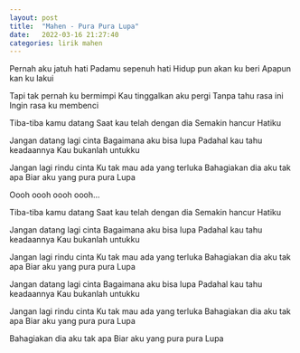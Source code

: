 ```yaml
---
layout: post
title:  "Mahen - Pura Pura Lupa"
date:   2022-03-16 21:27:40
categories: lirik mahen
---
```

Pernah aku jatuh hati
Padamu sepenuh hati
Hidup pun akan ku beri
Apapun kan ku lakui

Tapi tak pernah ku bermimpi
Kau tinggalkan aku pergi
Tanpa tahu rasa ini
Ingin rasa ku membenci

Tiba-tiba kamu datang
Saat kau telah dengan dia
Semakin hancur
Hatiku

Jangan datang lagi cinta
Bagaimana aku bisa lupa
Padahal kau tahu keadaannya
Kau bukanlah untukku

Jangan lagi rindu cinta
Ku tak mau ada yang terluka
Bahagiakan dia aku tak apa
Biar aku yang pura pura
Lupa

Oooh oooh oooh oooh...

Tiba-tiba kamu datang
Saat kau telah dengan dia
Semakin hancur
Hatiku

Jangan datang lagi cinta
Bagaimana aku bisa lupa
Padahal kau tahu keadaannya
Kau bukanlah untukku

Jangan lagi rindu cinta
Ku tak mau ada yang terluka
Bahagiakan dia aku tak apa
Biar aku yang pura pura
Lupa

Jangan datang lagi cinta
Bagaimana aku bisa lupa
Padahal kau tahu keadaannya
Kau bukanlah untukku

Jangan lagi rindu cinta
Ku tak mau ada yang terluka
Bahagiakan dia aku tak apa
Biar aku yang pura pura
Lupa

Bahagiakan dia aku tak apa
Biar aku yang pura pura
Lupa                
